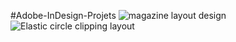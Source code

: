#Adobe-InDesign-Projets
![magazine layout design](https://github.com/user-attachments/assets/011f879a-0cef-4c39-93dc-8504ce5a6fe4)
![Elastic circle clipping layout](https://github.com/user-attachments/assets/8dc614b2-9f87-4aa5-94ff-865b0240fe40)

